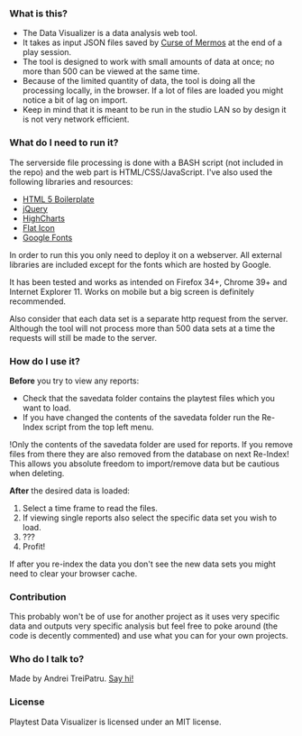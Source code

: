 ### What is this? ###

* The Data Visualizer is a data analysis web tool.
* It takes as input JSON files saved by [Curse of Mermos](http://www.indiedb.com/games/curse-of-mermos1) at the end of a play session.
* The tool is designed to work with small amounts of data at once; no more than 500 can be viewed at the same time.
* Because of the limited quantity of data, the tool is doing all the processing locally, in the browser. If a lot of files are loaded you might notice a bit of lag on import.
* Keep in mind that it is meant to be run in the studio LAN so by design it is not very network efficient.

### What do I need to run it? ###

The serverside file processing is done with a BASH script (not included in the repo) and the web part is HTML/CSS/JavaScript. I've also used the following libraries and resources:

* [HTML 5 Boilerplate](http://html5boilerplate.com/)
* [jQuery](http://www.indiedb.com/games/curse-of-mermos1)
* [HighCharts](http://jquery.com)
* [Flat Icon](http://flaticon.com/)
* [Google Fonts](http://www.google.com/fonts)

In order to run this you only need to deploy it on a webserver. All external libraries are included except for the fonts which are hosted by Google.

It has been tested and works as intended on Firefox 34+, Chrome 39+ and Internet Explorer 11. Works on mobile but a big screen is definitely recommended.

Also consider that each data set is a separate http request from the server. Although the tool will not process more than 500 data sets at a time the requests will still be made to the server.


### How do I use it? ###

**Before** you try to view any reports:

* Check that the savedata folder contains the playtest files which you want to load.
* If you have changed the contents of the savedata folder run the Re-Index script from the top left menu.

!Only the contents of the savedata folder are used for reports. If you remove files from there they are also removed from the database on next Re-Index! This allows you absolute freedom to import/remove data but be cautious when deleting.

**After** the desired data is loaded:

1. Select a time frame to read the files.
2. If viewing single reports also select the specific data set you wish to load.
3. ???
4. Profit!

If after you re-index the data you don't see the new data sets you might need to clear your browser cache.

### Contribution ###

This probably won't be of use for another project as it uses very specific data and outputs very specific analysis but feel free to poke around (the code is decently commented) and use what you can for your own projects.


### Who do I talk to? ###

Made by Andrei TreiPatru. [Say hi!](mailto:andrei@planet34.org)

### License ###
Playtest Data Visualizer is licensed under an  MIT license.